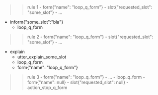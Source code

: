 >> rule 1
    - form{"name": "loop_q_form"}  <!-- condition that form is active-->
    - slot{"requested_slot": "some_slot"}  <!-- some condition -->
    - ...
* inform{"some_slot":"bla"} <!-- can be ANY -->
    - loop_q_form <!-- can be internal core action, can be anything -->

>> rule 2
    - form{"name": "loop_q_form"} <!-- condition that form is active-->
    - slot{"requested_slot": "some_slot"}  <!-- some condition -->
    - ...
* explain                          <!-- can be anything -->
    - utter_explain_some_slot
    - loop_q_form
    - form{"name": "loop_q_form"} <!-- condition that form is active-->

>> rule 3
    - form{"name": "loop_q_form"} <!-- condition that form is active-->
    - ...
    - loop_q_form <!-- condition that form is active -->
    - form{"name": null}
    - slot{"requested_slot": null}
    - action_stop_q_form
